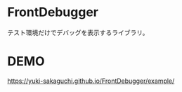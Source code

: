 # FrontDebugger
テスト環境だけでデバッグを表示するライブラリ。  


# DEMO
https://yuki-sakaguchi.github.io/FrontDebugger/example/
